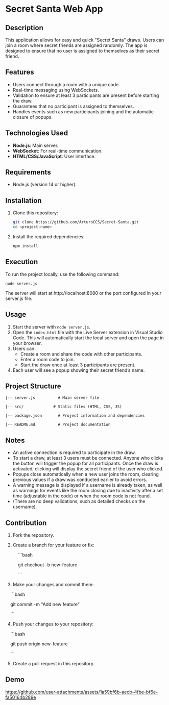 # Secret Santa Web App

## Description

This application allows for easy and quick "Secret Santa" draws. Users can join a room where secret friends are assigned randomly. The app is designed to ensure that no user is assigned to themselves as their secret friend.

## Features

- Users connect through a room with a unique code.
- Real-time messaging using WebSockets.
- Validation to ensure at least 3 participants are present before starting the draw.
- Guarantees that no participant is assigned to themselves.
- Handles events such as new participants joining and the automatic closure of popups.

## Technologies Used

- **Node.js**: Main server.
- **WebSocket**: For real-time communication.
- **HTML/CSS/JavaScript**: User interface.

## Requirements

- Node.js (version 14 or higher).

## Installation

1. Clone this repository:

    ```bash
    git clone https://github.com/ArturoCCS/Secret-Santa.git
    cd <project-name>
    ```

2. Install the required dependencies:

    ```bash
    npm install
    ```

## Execution

To run the project locally, use the following command:

```
node server.js
```

The server will start at http://localhost:8080 or the port configured in your server.js file.

## Usage

1. Start the server with `node server.js`.
2. Open the `index.html` file with the Live Server extension in Visual Studio Code. This will automatically start the local server and open the page in your browser.
3. Users can:
    - Create a room and share the code with other participants.
    - Enter a room code to join.
    - Start the draw once at least 3 participants are present.
4. Each user will see a popup showing their secret friend’s name.

## Project Structure



```
|-- server.js          # Main server file

|-- src/             # Static files (HTML, CSS, JS)

|-- package.json       # Project information and dependencies

|-- README.md          # Project documentation

```

## Notes

- An active connection is required to participate in the draw.
- To start a draw, at least 3 users must be connected. Anyone who clicks the button will trigger the popup for all participants. Once the draw is activated, clicking will display the secret friend of the user who clicked.
- Popups close automatically when a new user joins the room, clearing previous values if a draw was conducted earlier to avoid errors.
- A warning message is displayed if a username is already taken, as well as warnings for events like the room closing due to inactivity after a set time (adjustable in the code) or when the room code is not found.
- (There are no deep validations, such as detailed checks on the username).

## Contribution

1. Fork the repository.
    
2. Create a branch for your feature or fix:

        ```bash
    
        git checkout -b new-feature
    
        ```
    
      

  

3. Make your changes and commit them:

  

    ```bash

    git commit -m "Add new feature"

    ```


  

4. Push your changes to your repository:

  
  
    ```bash

    git push origin new-feature


    ```


  

5. Create a pull request in this repository.



## Demo

https://github.com/user-attachments/assets/1a59bf6b-aecb-4fbe-bf6e-fa50164b289e
